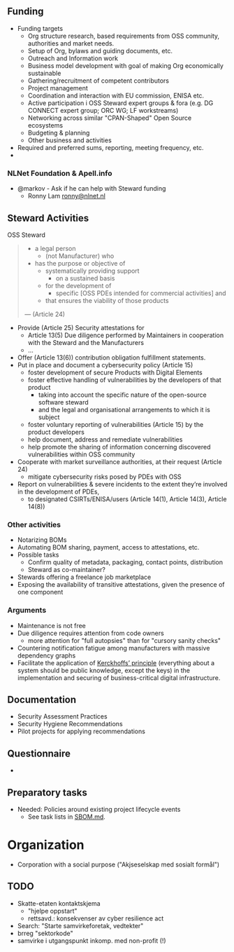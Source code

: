 
## Funding

- Funding targets
  - Org structure research, based requirements from OSS community, authorities and market needs.
  - Setup of Org, bylaws and guiding documents, etc.
  - Outreach and Information work
  - Business model development with goal of making Org economically sustainable
  - Gathering/recruitment of competent contributors
  - Project management
  - Coordination and interaction with EU commission, ENISA etc.
  - Active participation i OSS Steward expert groups & fora (e.g. DG CONNECT expert group; ORC WG; LF workstreams)
  - Networking across similar "CPAN-Shaped" Open Source ecosystems
  - Budgeting & planning
  - Other business and activities
- Required and preferred sums, reporting, meeting frequency, etc.
- 

### NLNet Foundation & Apell.info

- @markov - Ask if he can help with Steward funding
    - Ronny Lam <ronny@nlnet.nl>


## Steward Activities

OSS Steward

> * a legal person
>   * (not Manufacturer) who
> * has the purpose or objective of
>   * systematically providing support
>     * on a sustained basis
>   * for the development of 
>     * specific [OSS PDEs intended for commercial activities] and
>   * that ensures the viability of those products
>
> — (Article 24)

- Provide (Article 25) Security attestations for
  - Article 13(5) Due diligence performed by Maintainers in cooperation with the Steward and the Manufacturers
  - …
- Offer (Article 13(6)) contribution obligation fulfillment statements.
- Put in place and document a cybersecurity policy (Article 15)
  - foster development of secure Products with Digital Elements
  - foster effective handling of vulnerabilities by the developers of that product
    - taking into account the specific nature of the open-source software steward
    - and the legal and organisational arrangements to which it is subject
  - foster voluntary reporting of vulnerabilities (Article 15) by the product developers
  - help document, address and remediate vulnerabilities
  - help promote the sharing of information concerning discovered vulnerabilities within OSS community
- Cooperate with market surveillance authorities, at their request (Article 24)
  - mitigate cybersecurity risks posed by PDEs with OSS
- Report on vulnerabilities & severe incidents to the extent they’re involved in the development of PDEs,
  - to designated CSIRTs/ENISA/users (Article 14(1), Article 14(3), Article 14(8))

### Other activities

- Notarizing BOMs
- Automating BOM sharing, payment, access to attestations, etc.
- Possible tasks
  - Confirm quality of metadata, packaging, contact points, distribution
  - Steward as co-maintainer?
- Stewards offering a freelance job marketplace
- Exposing the availability of transitive attestations, given the presence of one component

### Arguments

- Maintenance is not free
- Due diligence requires attention from code owners
  - more attention for "full autopsies" than for "cursory sanity checks"
- Countering notification fatigue among manufacturers with massive dependency graphs
- Facilitate the application of [Kerckhoffs’ principle](https://en.wikipedia.org/wiki/Kerckhoffs%27s_principle) (everything about a system should be public knowledge, except the keys) in the implementation and securing of business-critical digital infrastructure.


## Documentation

- Security Assessment Practices
- Security Hygiene Recommendations
- Pilot projects for applying recommendations

## Questionnaire

- 

## Preparatory tasks

- Needed: Policies around existing project lifecycle events
  - See task lists in [SBOM.md](SBOM.md).

# Organization

- Corporation with a social purpose ("Akjseselskap med sosialt formål")


## TODO

- Skatte-etaten kontaktskjema
  - "hjelpe oppstart"
  - rettsavd.: konsekvenser av cyber resilience act
- Search: "Starte samvirkeforetak, vedtekter"
- brreg "sektorkode"
- samvirke i utgangspunkt inkomp. med non-profit (!)

